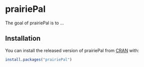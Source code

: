 
<!-- README.md is generated from README.Rmd. Please edit that file -->

# prairiePal

<!-- badges: start -->

<!-- badges: end -->

The goal of prairiePal is to …

## Installation

You can install the released version of prairiePal from
[CRAN](https://CRAN.R-project.org) with:

``` r
install.packages("prairiePal")
```

